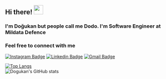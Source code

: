 ## Hi there! <img src="https://raw.githubusercontent.com/aemmadi/aemmadi/master/wave.gif" width="30">

### I'm Doğukan but people call me Dodo. I'm Software Engineer at Mildata Defence

### Feel free to connect with me
[![Instagram Badge](https://img.shields.io/badge/-dogukanturhal-purple?style=flat-square&logo=instagram&logoColor=white&link=https://instagram.com/dogukanturhal/)](https://instagram.com/dogukanturhal)
[![Linkedin Badge](https://img.shields.io/badge/-dogukanturhal-blue?style=flat-square&logo=Linkedin&logoColor=white&link=https://www.linkedin.com/in/dogukanturhal/)](https://www.linkedin.com/in/dogukanturhal/)
[![Gmail Badge](https://img.shields.io/badge/-dogukanturhal@gmail.com-c14438?style=flat-square&logo=Gmail&logoColor=white&link=mailto:dogukanturhal@gmail.com)](mailto:dogukanturhal@gmail.com)

[![Top Langs](https://github-readme-stats.vercel.app/api/top-langs/?username=dogukanturhal&layout=compact&theme=radical)](https://github.com/dogukanturhal/github-readme-stats)
</br>
![Dogukan's GitHub stats](https://github-readme-stats.vercel.app/api?username=dogukanturhal&show_icons=true&theme=radical)
